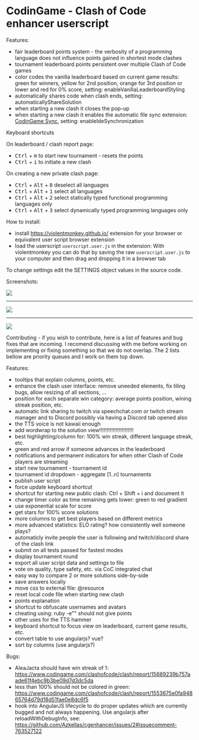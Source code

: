 # CodinGame - Clash of Code enhancer userscript

Features:

* fair leaderboard points system - the verbosity of a programming language does not influence points gained in shortest mode clashes
* tournament leaderboard points persistent over multiple Clash of Code games
* color codes the vanilla leaderboard based on current game results: green for winners, yellow for 2nd position, orange for 3rd position or lower and red for 0% score, setting: enableVanillaLeaderboardStyling
* automatically shares code when clash ends, setting: automaticallyShareSolution
* when starting a new clash it closes the pop-up
* when starting a new clash it enables the automatic file sync extension: [CodinGame Sync](https://www.codingame.com/forum/t/codingame-sync-beta/614), setting: enableIdeSynchronization

Keyboard shortcuts

On leaderboard / clash report page:

- <kbd>Ctrl</kbd> + <kbd>m</kbd> to start new tournament - resets the points
- <kbd>Ctrl</kbd> + <kbd>i</kbd> to initiate a new clash

On creating a new private clash page:

- <kbd>Ctrl</kbd> + <kbd>Alt</kbd> + <kbd>0</kbd> deselect all languages
- <kbd>Ctrl</kbd> + <kbd>Alt</kbd> + <kbd>1</kbd> select all languages
- <kbd>Ctrl</kbd> + <kbd>Alt</kbd> + <kbd>2</kbd> select statically typed functional programming languages only
- <kbd>Ctrl</kbd> + <kbd>Alt</kbd> + <kbd>3</kbd> select dynamically typed programming languages only

How to install:

* install https://violentmonkey.github.io/ extension for your browser or equivalent user script browser extension
* load the userscript `userscript.user.js` in the extension: With violentmonkey you can do that by saving the raw `userscript.user.js` to your computer and then drag and dropping it in a browser tab

To change settings edit the SETTINGS object values in the source code.

Screenshots:

![](images/screenshot1.png)

---

![](images/screenshot2.png)

---

![](images/screenshot3.png)

Contributing - if you wish to contribute, here is a list of features and bug fixes that are incoming. I recomend discussing with me before working on implementing or fixing something so that we do not overlap. The 2 lists bellow are priority queues and I work on them top down.

Features:

* tooltips that explain columns, points, etc.
* enhance the clash user interface: remove uneeded elements, fix tiling bugs, allow resizing of all sections, ... 
* position for each separate win category: average points position, wining streak position, etc.
* automatic link sharing to twitch via speechchat.com or twitch stream manager and to Discord possibly via having a Discord tab opened also
* the TTS voice is not kawaii enough
* add wordwrap to the solution view!!!!!!!!!!!!!!!!!!!!!!!
* best highlighting/column for: 100% win streak, different language streak, etc.
* green and red arrow if someone advances in the leaderboard
* notifications and permanent indicators for when other Clash of Code players are streaming
* start new tournament - tournament id
* tournament id dropdown - aggregate [1..n] tournaments
* publish user script
* force update keyboard shortcut
* shortcut for starting new public clash: Ctrl + Shift + i and document it
* change timer color as time remaining gets lower: green to red gradient
* use exponential scale for score
* get stars for 100% score solutions
* more columns to get best players based on different metrics
* more advanced statistics: ELO rating? how consistently well someone plays?
* automaticly invite people the user is following and twitch/discord share of the clash link
* submit on all tests passed for fastest modes
* display tournament round
* export all user script data and settings to file
* vote on quality, type safety, etc. via CoC integrated chat
* easy way to compare 2 or more solutions side-by-side
* save answers locally
* move css to external file: @resource
* reset local code file when starting new clash
* points explanation
* shortcut to obfuscate usernames and avatars
* cheating using: ruby -e"" should not give points
* other uses for the TTS hammer
* keyboard shortcut to focus view on leaderboard, current game results, etc.
* convert table to use angularjs? vue?
* sort by columns (use angularjs?)

Bugs:

* AleaJacta should have win streak of 1: https://www.codingame.com/clashofcode/clash/report/15689239b757aade61f4ebc9b3be09d7d3dc5da
* less than 100% should not be colored in green: https://www.codingame.com/clashofcode/clash/report/1553675e0fa94865764d79d18d51fae0e8dc6f5
* hook into AngularJS lifecycle to do proper updates which are currently bugged and not always happening. Use angularjs after reloadWithDebugInfo, see: https://github.com/Azkellas/cgenhancer/issues/2#issuecomment-763527122